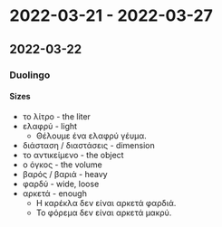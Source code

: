 # 2022-03-21 - 2022-03-27

## 2022-03-22

### Duolingo

#### Sizes

* το λίτρο - the liter
* ελαφρύ - light
  * Θέλουμε ένα ελαφρύ γέυμα.
* διάσταση / διαστάσεις - dimension
* το αντικείμενο - the object
* ο όγκος - the volume
* βαρός / βαριά - heavy
* φαρδύ - wide, loose
* αρκετά - enough
  * Η καρέκλα δεν είναι αρκετά φαρδιά.
  * Το φόρεμα δεν είναι αρκετά μακρύ.
